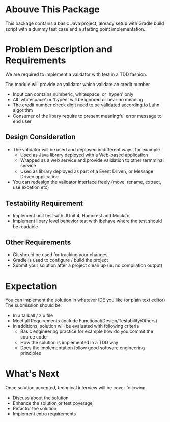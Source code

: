 Abouve This Package
===================
This package contains a basic Java project, already setup with Gradle build
script with a dummy test case and a starting point implementation.


Problem Description and Requirements
====================================
We are required to implement a validator with test in a TDD fashion.

The module will provide an validator which validate an credit number
- Input can contains numberic, whitespace, or 'hypen' only
- All 'whitespace' or 'hypen' will be ignored or bear no meaning
- The credit number check digit need to be validated according to Luhn algorithm
- Consumer of the libary require to present meaningful error message to end user

Design Consideration
--------------------
- The validator will be used and deployed in different ways, for example
    - Used as Java library deployed with a Web-based application
    - Wrapped as a web service and provide validation to other termminal service
    - Used as library deployed as part of a Event Driven, or Message Driven application
- You can redesign the validator interface freely (move, rename, extract, use excetion etc)

Testability Requirement
-----------------------
- Implement unit test with JUnit 4, Hamcrest and Mockito
- Implement libary level behavior test with jbehave where the test should be readable

Other Requirements
------------------
- Git should be used for tracking your changes 
- Gradle is used to configure / build the project
- Submit your solution after a project clean up (ie: no compilation output)


Expectation
===========
You can implement the solution in whatever IDE you like (or plain text editor)
The submission should be:
- In a tarball / zip file
- Meet all Requirements (include Functional/Design/Testability/Others)
- In additions, solution will be evaluated with following criteria
    - Basic engineering practice for example how do you commit the source code
    - How the solution is implemented in a TDD way
    - Does the implementation follow good software engineering principles


What's Next
===========
Once solution accepted, technical interview will be cover following
- Discuss about the solution
- Enhance the solution or test coverage
- Refactor the solution
- Implement extra requirements
